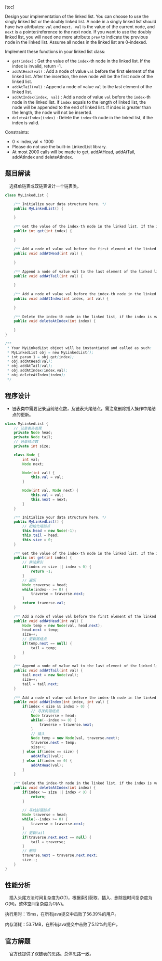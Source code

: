 [toc]

Design your implementation of the linked list. You can choose to use the singly linked list or the doubly linked list. A node in a singly linked list should have two attributes: `val` and `next. val` is the value of the current node, and `next` is a pointer/reference to the next node. If you want to use the doubly linked list, you will need one more attribute `prev` to indicate the previous node in the linked list. Assume all nodes in the linked list are 0-indexed.

Implement these functions in your linked list class:

* `get(index)` : Get the value of the `index`-th node in the linked list. If the index is invalid, return -1.
* `addAtHead(val)` : Add a node of value `val` before the first element of the linked list. After the insertion, the new node will be the first node of the linked list.
* `addAtTail(val)` : Append a node of value `val` to the last element of the linked list.
* `addAtIndex(index, val)` : Add a node of value `val` before the `index`-th node in the linked list. If `index` equals to the length of linked list, the node will be appended to the end of linked list. If index is greater than the length, the node will not be inserted.
* `deleteAtIndex(index)` : Delete the `index`-th node in the linked list, if the index is valid.



Constraints:

* $0 \le \text{index,val} \le 1000$
* Please do not use the built-in LinkedList library.
* At most 2000 calls will be made to get, addAtHead, addAtTail,  addAtIndex and deleteAtIndex.



## 题目解读

&emsp;选择单链表或双链表设计一个链表类。

```java
class MyLinkedList {

    /** Initialize your data structure here. */
    public MyLinkedList() {
        
    }
    
    /** Get the value of the index-th node in the linked list. If the index is invalid, return -1. */
    public int get(int index) {
        
    }
    
    /** Add a node of value val before the first element of the linked list. After the insertion, the new node will be the first node of the linked list. */
    public void addAtHead(int val) {
        
    }
    
    /** Append a node of value val to the last element of the linked list. */
    public void addAtTail(int val) {
        
    }
    
    /** Add a node of value val before the index-th node in the linked list. If index equals to the length of linked list, the node will be appended to the end of linked list. If index is greater than the length, the node will not be inserted. */
    public void addAtIndex(int index, int val) {
        
    }
    
    /** Delete the index-th node in the linked list, if the index is valid. */
    public void deleteAtIndex(int index) {
        
    }
}

/**
 * Your MyLinkedList object will be instantiated and called as such:
 * MyLinkedList obj = new MyLinkedList();
 * int param_1 = obj.get(index);
 * obj.addAtHead(val);
 * obj.addAtTail(val);
 * obj.addAtIndex(index,val);
 * obj.deleteAtIndex(index);
 */
```

## 程序设计

* 链表类中需要记录当前结点数，及链表头尾结点。需注意删除插入操作中尾结点的更新。

```java
class MyLinkedList {
    // 记录表头表尾
    private Node head;
    private Node tail;
    // 记录结点数
    private int size;

    class Node {
        int val;
        Node next;

        Node(int val) {
            this.val = val;
        }

        Node(int val, Node next) {
            this.val = val;
            this.next = next;
        }
    }

    /** Initialize your data structure here. */
    public MyLinkedList() {
        // 初始化哑结点
        this.head = new Node(-1);
        this.tail = head;
        this.size = 0;
    }
    
    /** Get the value of the index-th node in the linked list. If the index is invalid, return -1. */
    public int get(int index) {
        // 非法索引
        if(index >= size || index < 0) {
            return -1;
        }
        // 遍历
        Node traverse = head;
        while(index-- >= 0) {
            traverse = traverse.next;
        }
        return traverse.val;
    }
    
    /** Add a node of value val before the first element of the linked list. After the insertion, the new node will be the first node of the linked list. */
    public void addAtHead(int val) {
        Node temp = new Node(val, head.next);
        head.next = temp;
        size++;
        // 更新尾结点
        if(temp.next == null) {
            tail = temp;
        }
    }
    
    /** Append a node of value val to the last element of the linked list. */
    public void addAtTail(int val) {
        tail.next = new Node(val);
        size++;
        tail = tail.next;
    }
    
    /** Add a node of value val before the index-th node in the linked list. If index equals to the length of linked list, the node will be appended to the end of linked list. If index is greater than the length, the node will not be inserted. */
    public void addAtIndex(int index, int val) {
        if(index < size && index > 0) {
            // 寻找前驱结点
            Node traverse = head;
            while(--index >= 0) {
                traverse = traverse.next;
            }
            // 插入
            Node temp = new Node(val, traverse.next);
            traverse.next = temp;
            size++;
        } else if(index == size) {
            addAtTail(val);
        } else if(index == 0) {
            addAtHead(val);
        }
    }
    
    /** Delete the index-th node in the linked list, if the index is valid. */
    public void deleteAtIndex(int index) {
        if(index >= size || index < 0) {
            return;
        }
        
        // 寻找前驱结点
        Node traverse = head;
        while(--index >= 0) {
            traverse = traverse.next;
        }
        // 更新tail
        if(traverse.next.next == null) {
            tail = traverse;
        }
        // 删除
        traverse.next = traverse.next.next;
        size--;
    }
}
```

## 性能分析

&emsp;插入头尾方法时间复杂度为$O(1)$，根据索引获取、插入、删除是时间复杂度为$O(N)$。整体空间复杂度为$O(N)$。

执行用时：15ms，在所有java提交中击败了56.39%的用户。

内存消耗：53.7MB，在所有java提交中击败了5.12%的用户。

## 官方解题

&emsp;官方还提供了双链表的思路。总体思路一致。